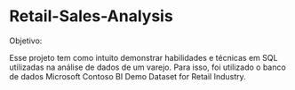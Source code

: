 # Retail-Sales-Analysis

Objetivo:

Esse projeto tem como intuito demonstrar habilidades e técnicas em SQL utilizadas na análise de dados de um varejo. Para isso, foi utilizado o banco de dados Microsoft Contoso BI Demo Dataset for Retail Industry.
